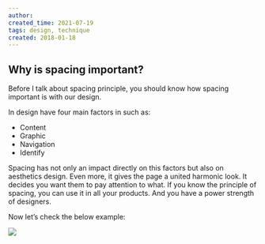 ```yaml
---
author: 
created_time: 2021-07-19
tags: design, technique
created: 2018-01-18
---
```


## Why is spacing important?

Before I talk about spacing principle, you should know how spacing important is with our design.

In design have four main factors in such as:

* Content
* Graphic
* Navigation
* Identify

Spacing has not only an impact directly on this factors but also on aesthetics design. Even more, it gives the page a united harmonic look. It decides you want them to pay attention to what. If you know the principle of spacing, you can use it in all your products. And you have a power strength of designers.

Now let’s check the below example:

![](https://cdn-images-1.medium.com/max/2476/1*DnWx_QWieekjSUdECNHxbg.png)

